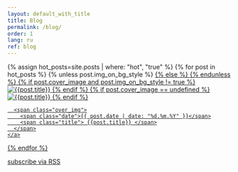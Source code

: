```yaml
---
layout: default_with_title
title: Blog
permalink: /blog/
order: 1
lang: ru
ref: blog
---
```


<div class="home">

<div class="hot_block items_in_3">
  {% assign hot_posts=site.posts | where: "hot", "true" %}
  {% for post in hot_posts %}
    {% unless post.img_on_bg_style %}
      <a class="hot_post" href="{{ post.url | prepend: site.baseurl }}">
    {% else %}
      <a class="hot_post" href="{{ post.url | prepend: site.baseurl }}" style="background: url('{{ post.cover_image | prepend: site.post_assets_url }}')">
    {% endunless %}
      {% if post.cover_image and post.img_on_bg_style != true %}
        <span class="img">
          <img alt="{{post.title}}" src="{{ post.cover_image | prepend: site.post_assets_url }}">
        </span>
      {% endif %}
      {% if post.cover_image == undefined %}
        <span class="img">
          <img alt="{{post.title}}" src="{{ site.post_cover_placeholder }}">
        </span>
      {% endif %}

      <span class="over_img">
        <span class="date">{{ post.date | date: "%d.%m.%Y" }}</span>
        <span class="title"> {{post.title}} </span>
      </span>
    </a>
  {% endfor %}
</div>


  <p class="rss-subscribe">subscribe <a href="{{ "/feed.xml" | prepend: site.baseurl }}">via RSS</a></p>

</div>
